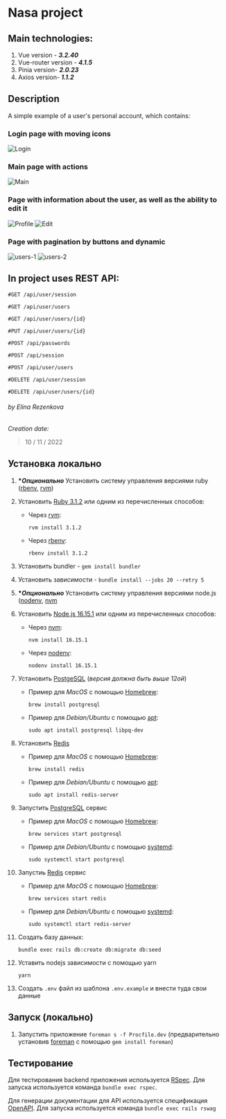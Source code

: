 # Nasa project

## Main technologies:
1. Vue version - ***3.2.40***
2. Vue-router version - ***4.1.5***
3. Pinia version- ***2.0.23***
4. Axios version- ***1.1.2***

## Description
A simple example of a user's personal account, which contains:

### Login page with moving icons
![Login]()
### Main page with actions
![Main]()

### Page with information about the user, as well as the ability to edit it
![Profile]()
![Edit]()

### Page with pagination by buttons and dynamic
![users-1]()
![users-2]()

## In project uses REST API:

    #GET /api/user/session

    #GET /api/user/users

    #GET /api/user/users/{id}

    #PUT /api/user/users/{id}

    #POST /api/passwords

    #POST /api/session

    #POST /api/user/users

    #DELETE /api/user/session

    #DELETE /api/user/users/{id}

###### by Elina Rezenkova
_Creation date:_
>10 / 11 / 2022

## Установка локально

1. __**Опционально*__ Установить систему управления версиями ruby ([rbenv](https://github.com/rbenv/rbenv), [rvm](https://github.com/rvm/rvm))

2. Установить [Ruby 3.1.2](https://www.ruby-lang.org/en/news/2022/04/12/ruby-3-1-2-released/) или одним из перечисленных способов:
    * Через [rvm](https://github.com/rvm/rvm):
        ```shell
        rvm install 3.1.2
        ```
    * Через [rbenv](https://github.com/rbenv/rbenv):
       ```shell
       rbenv install 3.1.2
       ```
3. Установить bundler - `gem install bundler`
4. Установить зависимости  - `bundle install --jobs 20 --retry 5`

5. __**Опционально*__ Установить систему управления версиями node.js ([nodenv](https://github.com/nodenv/nodenv), [nvm](https://github.com/nvm-sh/nvm)
6. Установить [Node.js 16.15.1](https://nodejs.org/) или одним из перечисленных способов:
    * Через [nvm](https://github.com/nvm-sh/nvm):
        ```shell
        nvm install 16.15.1
        ```
    * Через [nodenv](https://github.com/nodenv/nodenv):
        ```shell
        nodenv install 16.15.1
        ```
7. Установить [PostgeSQL](https://www.postgresql.org/download/) (*версия должна быть выше 12ой*)
    * Пример для *MacOS* с помощью [Homebrew](https://brew.sh/):
       ```shell
       brew install postgresql
       ```
    * Пример для *Debian/Ubuntu* с помощью [apt](https://wiki.debian.org/Apt):
       ```shell
       sudo apt install postgresql libpq-dev
       ```
8. Установить [Redis](https://redis.io/download)
    * Пример для *MacOS* с помощью [Homebrew](https://brew.sh/):
       ```shell
       brew install redis
       ```
    * Пример для *Debian/Ubuntu* с помощью [apt](https://wiki.debian.org/Apt):
       ```shell
       sudo apt install redis-server
       ```
9. Запустить [PostgreSQL](https://www.postgresql.org/download/) сервис
    * Пример для *MacOS* с помощью [Homebrew](https://brew.sh/):
       ```shell
       brew services start postgresql
       ```
    * Пример для *Debian/Ubuntu* с помощью [systemd](https://systemd.io/):
       ```shell
       sudo systemctl start postgresql
       ```
10. Запустиь [Redis](https://redis.io/download) сервис
    * Пример для *MacOS* с помощью [Homebrew](https://brew.sh/):
        ```shell
        brew services start redis
        ```
    * Пример для *Debian/Ubuntu* с помощью [systemd](https://systemd.io/):
        ```shell
        sudo systemctl start redis-server
        ```
11. Создать базу данных:
     ```shell
     bundle exec rails db:create db:migrate db:seed
     ```
12. Уставить nodejs зависимости с помощью yarn
    ```shell
    yarn
    ```
13. Создать `.env` файл из шаблона `.env.example` и внести туда свои данные

## Запуск (локально)

1. Запустить приложение `foreman s -f Procfile.dev` (предварительно установив [foreman](https://github.com/ddollar/foreman) с помощью `gem install foreman`)

## Тестирование

Для тестирования backend приложения используется [RSpec](http://rspec.info). Для запуска используется команда `bundle exec rspec`.

Для генерации документации для API используется спецификация [OpenAPI](https://swagger.io/resources/open-api/). Для запуска используется команда `bundle exec rails rswag` 
